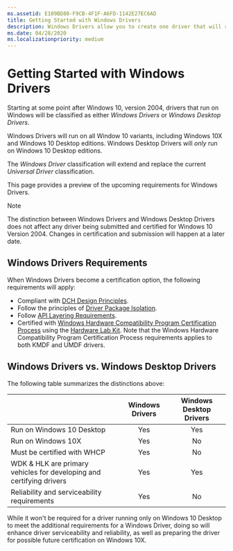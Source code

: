 ```yaml
---
ms.assetid: E109BD80-F9CB-4F1F-A6FD-1142E27EC6AD
title: Getting Started with Windows Drivers
description: Windows Drivers allow you to create one driver that will run on on both Windows 10X and Windows Desktop.
ms.date: 04/28/2020
ms.localizationpriority: medium
---
```


# Getting Started with Windows Drivers

Starting at some point after Windows 10, version 2004, drivers that run on Windows will be classified as either *Windows Drivers* or *Windows Desktop Drivers*. 

Windows Drivers will run on all Window 10 variants, including Windows 10X and Windows 10 Desktop editions.  Windows Desktop Drivers will *only* run on Windows 10 Desktop editions.  

The *Windows Driver* classification will extend and replace the current *Universal Driver* classification. 

This page provides a preview of the upcoming requirements for Windows Drivers.  

> [!NOTE]
> The distinction between Windows Drivers and Windows Desktop Drivers does not affect any driver being submitted and certified for Windows 10 Version 2004.  Changes in certification and submission will happen at a later date.


## Windows Drivers Requirements

When Windows Drivers become a certification option, the following requirements will apply:

- Compliant with [DCH Design Principles](dch-principles-best-practices.md).
- Follow the principles of [Driver Package Isolation](driver-isolation.md).
- Follow [API Layering Requirements](api-layering.md).
- Certified with [Windows Hardware Compatibility Program Certification Process](https://docs.microsoft.com/windows-hardware/design/compatibility/whcp-certification-process) using the [Hardware Lab Kit](https://docs.microsoft.com/windows-hardware/test/hlk/). Note that the Windows Hardware Compatibility Program Certification Process requirements applies to both KMDF and UMDF drivers.

## Windows Drivers vs. Windows Desktop Drivers

The following table summarizes the distinctions above:

|                                                                     |Windows Drivers|Windows Desktop Drivers |
| --------------------------------------------------------------------|:-------------:|:----------------------:|
| Run on Windows 10 Desktop                                           | Yes           | Yes                    |
| Run on Windows 10X                                                  | Yes           | No                     |
| Must be certified with WHCP                                         | Yes           | No                     |
| WDK & HLK are primary vehicles for developing and certifying drivers| Yes           | Yes                    |
| Reliability and serviceability requirements     | Yes           | No                     |


While it won't be required for a driver running only on Windows 10 Desktop to meet the additional requirements for a Windows Driver, doing so will enhance driver serviceability and reliability, as well as preparing the driver for possible future certification on Windows 10X.
